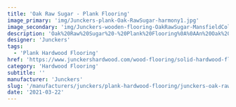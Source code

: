 ```yaml
---
title: 'Oak Raw Sugar - Plank Flooring'
image_primary: 'img/Junckers-plank-Oak-RawSugar-harmony1.jpg'
image_secondary: 'img/Junckers-wooden-flooring-OakRawSugar-MansfieldCollegeChapel2.jpg'
description: 'Oak%20Raw%20Sugar%20-%20Plank%20Flooring%0A%0AAn%20Oak%20Plank%20toned%20with%20a%20slightly%20transparent%20very%20light%20brown%20stain.%0A%0AThis%20floor%20is%20also%20available%20as%20ships%20decking.%20The%20black%20neoprene%20strip%20placed%20between%20the%20boards%20adds%20a%20maritime%20look%20to%20the%20floor.%A0'
designer: 'Junckers'
tags:
  - 'Plank Hardwood Flooring'
href: 'https://www.junckershardwood.com/wood-flooring/solid-hardwood-flooring/plank-hardwood-flooring/product-page/oak-raw-sugar-plank-flooring'
category: 'Hardwood Flooring'
subtitle: ''
manufacturer: 'Junckers'
slug: '/manufacturers/junckers/plank-hardwood-flooring/junckers-oak-raw-sugar-plank-flooring'
date: '2021-03-22'
---
```


